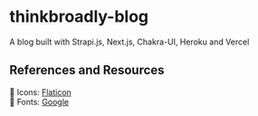 # thinkbroadly-blog
A blog built with Strapi.js, Next.js, Chakra-UI, Heroku and Vercel 

## References and Resources
📌 Icons: [Flaticon](https://www.flaticon.com/)<br />
📌 Fonts: [Google](https://fonts.google.com/)
